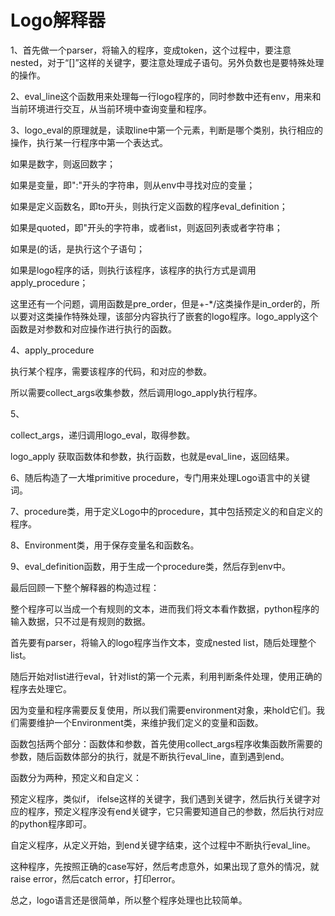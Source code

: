 # Logo解释器

1、首先做一个parser，将输入的程序，变成token，这个过程中，要注意nested，对于“[]”这样的关键字，要注意处理成子语句。另外负数也是要特殊处理的操作。

2、eval_line这个函数用来处理每一行logo程序的，同时参数中还有env，用来和当前环境进行交互，从当前环境中查询变量和程序。

3、logo_eval的原理就是，读取line中第一个元素，判断是哪个类别，执行相应的操作，执行某一行程序中第一个表达式。

如果是数字，则返回数字；

如果是变量，即":"开头的字符串，则从env中寻找对应的变量；

如果是定义函数名，即to开头，则执行定义函数的程序eval_definition；

如果是quoted，即"开头的字符串，或者list，则返回列表或者字符串；

如果是(的话，是执行这个子语句；

如果是logo程序的话，则执行该程序，该程序的执行方式是调用apply_procedure；

这里还有一个问题，调用函数是pre_order，但是+-*/这类操作是in_order的，所以要对这类操作特殊处理，该部分内容执行了嵌套的logo程序。logo_apply这个函数是对参数和对应操作进行执行的函数。

4、apply_procedure

执行某个程序，需要该程序的代码，和对应的参数。

所以需要collect_args收集参数，然后调用logo_apply执行程序。

5、

collect_args，递归调用logo_eval，取得参数。

logo_apply 获取函数体和参数，执行函数，也就是eval_line，返回结果。

6、随后构造了一大堆primitive procedure，专门用来处理Logo语言中的关键词。

7、procedure类，用于定义Logo中的procedure，其中包括预定义的和自定义的程序。

8、Environment类，用于保存变量名和函数名。

9、eval_definition函数，用于生成一个procedure类，然后存到env中。



最后回顾一下整个解释器的构造过程：

整个程序可以当成一个有规则的文本，进而我们将文本看作数据，python程序的输入数据，只不过是有规则的数据。

首先要有parser，将输入的logo程序当作文本，变成nested list，随后处理整个list。

随后开始对list进行eval，针对list的第一个元素，利用判断条件处理，使用正确的程序去处理它。

因为变量和程序需要反复使用，所以我们需要environment对象，来hold它们。我们需要维护一个Environment类，来维护我们定义的变量和函数。

函数包括两个部分：函数体和参数，首先使用collect_args程序收集函数所需要的参数，随后函数体部分的执行，就是不断执行eval_line，直到遇到end。

函数分为两种，预定义和自定义：

预定义程序，类似if， ifelse这样的关键字，我们遇到关键字，然后执行关键字对应的程序，预定义程序没有end关键字，它只需要知道自己的参数，然后执行对应的python程序即可。

自定义程序，从定义开始，到end关键字结束，这个过程中不断执行eval_line。

这种程序，先按照正确的case写好，然后考虑意外，如果出现了意外的情况，就raise error，然后catch error，打印error。

总之，logo语言还是很简单，所以整个程序处理也比较简单。